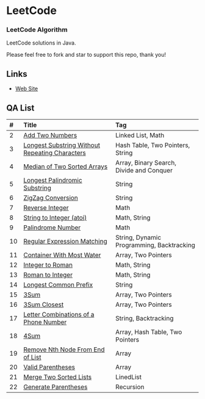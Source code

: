 LeetCode
========

### LeetCode Algorithm

LeetCode solutions in Java.

Please feel free to fork and star to support this repo, thank you!

## Links

* [Web Site](http://www.cnblogs.com/lingyejun/)

## QA List

| #    | Title                                    | Tag                                      |
| :--- | :--------------------------------------- | :--------------------------------------- |
| 2    | [Add Two Numbers][002]                   | Linked List, Math                |
| 3    | [Longest Substring Without Repeating Characters][003] | Hash Table, Two Pointers, String |
| 4    | [Median of Two Sorted Arrays][004]       | Array, Binary Search, Divide and Conquer |
| 5    | [Longest Palindromic Substring][005]     | String                           |
| 6    | [ZigZag Conversion][006]                 | String                           |
| 7    | [Reverse Integer][007]                   | Math                                     |
| 8    | [String to Integer (atoi)][008]          | Math, String                     |
| 9    | [Palindrome Number][009]                 | Math                                     |
| 10   | [Regular Expression Matching][010]       | String, Dynamic Programming, Backtracking |
| 11   | [Container With Most Water][011]         | Array, Two Pointers              |
| 12   | [Integer to Roman][012]                  | Math, String                     |
| 13   | [Roman to Integer][013]                  | Math, String                             |
| 14   | [Longest Common Prefix][014]             | String                                   |
| 15   | [3Sum][015]                              | Array, Two Pointers              |
| 16   | [3Sum Closest][016]                      | Array, Two Pointers              |
| 17   | [Letter Combinations of a Phone Number][017] | String, Backtracking             |
| 18   | [4Sum][018]                              | Array, Hash Table, Two Pointers  |
| 19   | [Remove Nth Node From End of List][019]                              | Array |
| 20   | [Valid Parentheses][020]                              | Array  |
| 21   | [Merge Two Sorted Lists][021]                              | LinedList  |
| 22   | [Generate Parentheses][022]                              | Recursion  |

[src]: https://github.com/lingyejun/LeetCode/tree/master/src

[002]: https://github.com/lingyejun/LeetCode/blob/master/2.Add%20Two%20Numbers/QA_note
[003]: https://github.com/lingyejun/LeetCode/blob/master/3.Longest%20Substring%20Without%20Repeating%20Characters/src/QA_note
[004]: https://github.com/lingyejun/LeetCode/blob/master/4.Median%20of%20Two%20Sorted%20Arrays/src/com/lingye/leetcode/QA_note
[005]: https://github.com/lingyejun/LeetCode/blob/master/5.Longest%20Palindromic%20Substring/src/QA_note
[006]: https://github.com/lingyejun/LeetCode/blob/master/6.ZigZag%20Conversion/src/QA_note
[007]: https://github.com/lingyejun/LeetCode/blob/master/7.Reverse%20Integer/src/QA_note
[008]: https://github.com/lingyejun/LeetCode/blob/master/8.String%20to%20Integer/src/QA_note
[009]: https://github.com/lingyejun/LeetCode/blob/master/8.String%20to%20Integer/src/QA_note
[010]: https://github.com/lingyejun/LeetCode/blob/master/10.Regular%20Expression%20Matching/src/QA_note
[011]: https://github.com/lingyejun/LeetCode/blob/master/11.Container%20With%20Most%20Water/src/QA_note
[012]: https://github.com/lingyejun/LeetCode/blob/master/12.Integer%20to%20Roman/src/QA_note
[013]: https://github.com/lingyejun/LeetCode/blob/master/12.Integer%20to%20Roman/src/QA_note
[014]: https://github.com/lingyejun/LeetCode/blob/master/12.Integer%20to%20Roman/src/QA_note
[015]: https://github.com/lingyejun/LeetCode/blob/master/15.3Sum/src/QA_note
[016]: https://github.com/lingyejun/LeetCode/blob/master/16.3Sum%20Closest/src/QA_note
[017]: https://github.com/lingyejun/LeetCode/blob/master/17.Letter%20Combinations%20of%20a%20Phone%20Number/src/QA_note
[018]: https://github.com/lingyejun/LeetCode/blob/master/18.4Sum/src/QA_note
[019]: https://github.com/lingyejun/LeetCode/blob/master/18.4Sum/src/QA_note
[020]: https://github.com/lingyejun/LeetCode/blob/master/20.%20Valid%20Parentheses/src/QA_note
[021]: https://github.com/lingyejun/LeetCode/blob/master/21.%20Merge%20Two%20Sorted%20Lists/src/com/lingye/leetcode/MergeTwoSortedLists.java
[022]: https://github.com/lingyejun/LeetCode/blob/master/22.%20Generate%20Parentheses/src/com/lingye/leetcode/GenerateParentheses.java
